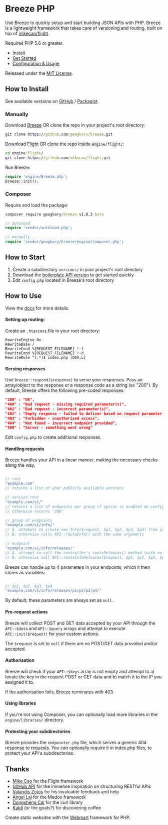 # Breeze PHP

Use Breeze to quickly setup and start building JSON APIs with PHP. Breeze is a lightweight framework that takes care of versioning and routing, built on top of [mikecao/flight](https://github.com/mikecao/flight).

Requires PHP 5.6 or greater.

- [Install](#how-to-install)
- [Get Started](#how-to-start)
- [Configuration & Usage](#how-to-use)

Released under the [MIT License](https://github.com/geogkary/breeze/LICENSE.md).

## How to Install

See available versions on [GitHub](https://github.com/geogkary/breeze/releases) / [Packagist](https://packagist.org/packages/geogkary/breeze).

### Manually

Download [Breeze](https://github.com/geogkary/breeze/archive/master.zip) OR clone the repo in your project's root directory:

```cmd
git clone https://github.com/geogkary/breeze.git
```

Download [Flight](https://github.com/mikecao/flight/archive/master.zip) OR clone the repo inside `engine/flight/`:

```cmd
cd engine/flight/
git clone https://github.com/mikecao/flight.git
```

Run Breeze:

```PHP
require 'engine/Breeze.php';
Breeze::init();
```

### Composer

Require and load the package:

```cmd
composer require geogkary/breeze v1.0.3-beta
```

```PHP
// autoload
require 'vendor/autoload.php';

// manually
require 'vendor/geogkary/breeze/engine/composer.php';
```

## How to Start

1. Create a subdirectory `versions/` in your project's root directory
2. Download the [boilerplate API version](https://github.com/geogkary/breeze/archive/boilerplate.zip) to get started quickly
3. Edit `config.php` located in Breeze's root directory

## How to Use

View the [docs](https://breezephp.com/docs) for more details.

#### Setting up routing:

Create an `.htaccess` file in your root directory:

```
RewriteEngine On
RewriteBase /
RewriteCond %{REQUEST_FILENAME} !-f
RewriteCond %{REQUEST_FILENAME} !-d
RewriteRule ^(.*)$ index.php [QSA,L]
```

#### Serving responses

Use `Breeze::respond($response)` to serve your responses. Pass an array/object to the response or a response code as a string (ex "200"). By default, Breeze offers the following pre-coded responses:

```json
"200" : "OK",
"400" : "Bad request - missing required parameter(s)",
"401" : "Bad request - incorrect parameter(s)",
"402" : "Empty response - failed to deliver based on request parameter(s)",
"403" : "Forbidden - unauthorized access",
"404" : "Not found - incorrect endpoint provided",
"500" : "Server - something went wrong"
```

Edit `config.php` to create additional responses.

#### Handling requests

Breeze handles your API in a linear manner, making the necessary checks along the way.

```php

// root
"example.com"
// returns a list of your publicly available versions

// version root
"example.com/v1/"
// returns a list of endpoints per group if option is enabled on config.php
// otherwise returns '200'

// group of endpoints
"example.com/v1/info/"
// A. attempts to create new Info($request, $p1, $p2, $p3, $p4) from your controllers
// B. otherwise calls API::routeInfo() with the same arguments

// endpoint
"example.com/v1/info/releases/"
// A. attempt to call the controller's routeReleases() method (with no arguments)
// B. otherwise call API::routeInfoReleases($request, $p1, $p2, $p3, $p4)

```

Breeze can handle up to 4 parameters in your endpoints, which it then stores as variables:

```php

// $p1, $p2, $p3, $p4
"example.com/v1/info/releases/p1/p2/p3/p4/"

```

By default, these parameters are always set as `null`.

#### Pre-request actions

Breeze will collect POST and GET data accepted by your API through the `API::$data` and `API::$query` arrays and attempt to execute `API::init($request)` for your custom actions.

The `$request` is set to `null` if there are no POST/GET data provided and/or accepted.

#### Authorisation

Breeze will check if your `API::$keys` array is not empty and attempt to a) locate the key in the request POST or GET data and b) match it to the IP you assigned it to.

If the authorisation fails, Breeze terminates with 403.

#### Using libraries

If you're not using Composer, you can optionally load more libraries in the `engine/libraries/` directory.

#### Protecting your subdirectories

Breeze provides the `endpointer.php` file, which serves a generic 404 response to requests. You can optionally require it in index.php files, to protect your API's subdirectories.

## Thanks

- [Mike Cao](https://github.com/mikecao) for the Flight framework
- [GitHub API](https://developer.github.com/v3/) for the immense inspiration on structuring RESTful APIs
- [Valandis Zotos](https://github.com/BalzoT) for his invaluable feedback and help
- [Angel Lai](https://github.com/catfan) for the Medoo framework
- [Dongsheng Cai](https://github.com/dcai) for the curl library
- [Kaldi](https://en.wikipedia.org/wiki/Coffee) (or the goats?) for discovering coffee

Create static websites with the [Webmart](https://github.com/geogkary/webmart) framework for PHP.
